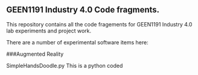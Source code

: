 ## GEEN1191 Industry 4.0 Code fragments.

This repository contains all the code fragements for GEEN1191 Industry 4.0 lab experiments and project work.

There are a number of experimental software items here:

###Augmented Reality

SimpleHandsDoodle.py  This is a python coded
